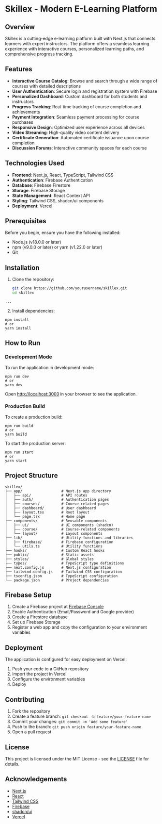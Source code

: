 # Skillex - Modern E-Learning Platform


## Overview

Skillex is a cutting-edge e-learning platform built with Next.js that connects learners with expert instructors. The platform offers a seamless learning experience with interactive courses, personalized learning paths, and comprehensive progress tracking.

## Features

- **Interactive Course Catalog**: Browse and search through a wide range of courses with detailed descriptions
- **User Authentication**: Secure login and registration system with Firebase
- **Personalized Dashboard**: Custom dashboard for both students and instructors
- **Progress Tracking**: Real-time tracking of course completion and achievements
- **Payment Integration**: Seamless payment processing for course purchases
- **Responsive Design**: Optimized user experience across all devices
- **Video Streaming**: High-quality video content delivery
- **Certificate Generation**: Automated certificate issuance upon course completion
- **Discussion Forums**: Interactive community spaces for each course

## Technologies Used

- **Frontend**: Next.js, React, TypeScript, Tailwind CSS
- **Authentication**: Firebase Authentication
- **Database**: Firebase Firestore
- **Storage**: Firebase Storage
- **State Management**: React Context API
- **Styling**: Tailwind CSS, shadcn/ui components
- **Deployment**: Vercel

## Prerequisites

Before you begin, ensure you have the following installed:
- Node.js (v18.0.0 or later)
- npm (v9.0.0 or later) or yarn (v1.22.0 or later)
- Git

## Installation

1. Clone the repository:
   ```bash
   git clone https://github.com/yourusername/skillex.git
   cd skillex
```markdown project="Skillex" file="README.md"
...
```

2. Install dependencies:

```shellscript
npm install
# or
yarn install
```





## How to Run

### Development Mode

To run the application in development mode:

```shellscript
npm run dev
# or
yarn dev
```

Open [http://localhost:3000](http://localhost:3000) in your browser to see the application.

### Production Build

To create a production build:

```shellscript
npm run build
# or
yarn build
```

To start the production server:

```shellscript
npm run start
# or
yarn start
```

## Project Structure

```plaintext
skillex/
├── app/                  # Next.js app directory
│   ├── api/              # API routes
│   ├── auth/             # Authentication pages
│   ├── courses/          # Course-related pages
│   ├── dashboard/        # User dashboard
│   ├── layout.tsx        # Root layout
│   └── page.tsx          # Home page
├── components/           # Reusable components
│   ├── ui/               # UI components (shadcn)
│   ├── course/           # Course-related components
│   └── layout/           # Layout components
├── lib/                  # Utility functions and libraries
│   ├── firebase/         # Firebase configuration
│   └── utils.ts          # Utility functions
├── hooks/                # Custom React hooks
├── public/               # Static assets
├── styles/               # Global styles
├── types/                # TypeScript type definitions
├── next.config.js        # Next.js configuration
├── tailwind.config.js    # Tailwind CSS configuration
├── tsconfig.json         # TypeScript configuration
└── package.json          # Project dependencies
```

## Firebase Setup

1. Create a Firebase project at [Firebase Console](https://console.firebase.google.com/)
2. Enable Authentication (Email/Password and Google provider)
3. Create a Firestore database
4. Set up Firebase Storage
5. Register a web app and copy the configuration to your environment variables


## Deployment

The application is configured for easy deployment on Vercel:

1. Push your code to a GitHub repository
2. Import the project in Vercel
3. Configure the environment variables
4. Deploy


## Contributing

1. Fork the repository
2. Create a feature branch: `git checkout -b feature/your-feature-name`
3. Commit your changes: `git commit -m 'Add some feature'`
4. Push to the branch: `git push origin feature/your-feature-name`
5. Open a pull request


## License

This project is licensed under the MIT License - see the [LICENSE](LICENSE) file for details.

## Acknowledgements

- [Next.js](https://nextjs.org/)
- [React](https://reactjs.org/)
- [Tailwind CSS](https://tailwindcss.com/)
- [Firebase](https://firebase.google.com/)
- [shadcn/ui](https://ui.shadcn.com/)
- [Vercel](https://vercel.com/)
